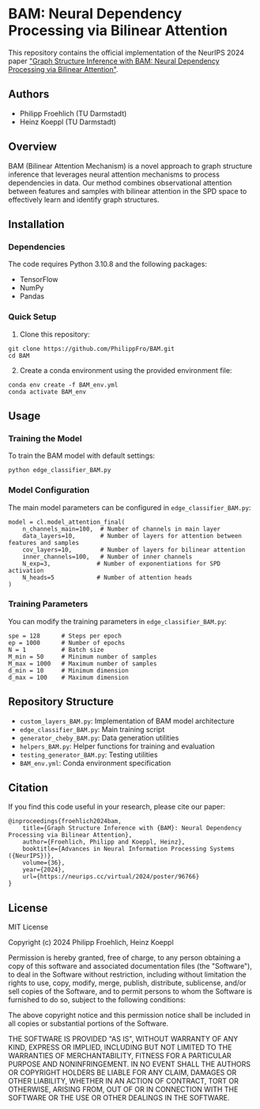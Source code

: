 # BAM: Neural Dependency Processing via Bilinear Attention

This repository contains the official implementation of the NeurIPS 2024 paper ["Graph Structure Inference with BAM: Neural Dependency Processing via Bilinear Attention"](https://neurips.cc/virtual/2024/poster/96766).

## Authors
- Philipp Froehlich (TU Darmstadt)
- Heinz Koeppl (TU Darmstadt)

## Overview
BAM (Bilinear Attention Mechanism) is a novel approach to graph structure inference that leverages neural attention mechanisms to process dependencies in data. Our method combines observational attention between features and samples with bilinear attention in the SPD space to effectively learn and identify graph structures.

## Installation

### Dependencies
The code requires Python 3.10.8 and the following packages:
- TensorFlow 
- NumPy
- Pandas

### Quick Setup
1. Clone this repository:
```
git clone https://github.com/PhilippFro/BAM.git
cd BAM
```

2. Create a conda environment using the provided environment file:
```
conda env create -f BAM_env.yml
conda activate BAM_env
```

## Usage

### Training the Model
To train the BAM model with default settings:
```
python edge_classifier_BAM.py
```

### Model Configuration
The main model parameters can be configured in `edge_classifier_BAM.py`:

```
model = cl.model_attention_final(
    n_channels_main=100,  # Number of channels in main layer
    data_layers=10,       # Number of layers for attention between features and samples
    cov_layers=10,        # Number of layers for bilinear attention
    inner_channels=100,   # Number of inner channels
    N_exp=3,             # Number of exponentiations for SPD activation
    N_heads=5            # Number of attention heads
)
```

### Training Parameters
You can modify the training parameters in `edge_classifier_BAM.py`:

```
spe = 128      # Steps per epoch
ep = 1000      # Number of epochs
N = 1          # Batch size
M_min = 50     # Minimum number of samples
M_max = 1000   # Maximum number of samples
d_min = 10     # Minimum dimension
d_max = 100    # Maximum dimension
```

## Repository Structure
- `custom_layers_BAM.py`: Implementation of BAM model architecture
- `edge_classifier_BAM.py`: Main training script
- `generator_cheby_BAM.py`: Data generation utilities
- `helpers_BAM.py`: Helper functions for training and evaluation
- `testing_generator_BAM.py`: Testing utilities
- `BAM_env.yml`: Conda environment specification

## Citation
If you find this code useful in your research, please cite our paper:

```
@inproceedings{froehlich2024bam,
    title={Graph Structure Inference with {BAM}: Neural Dependency Processing via Bilinear Attention},
    author={Froehlich, Philipp and Koeppl, Heinz},
    booktitle={Advances in Neural Information Processing Systems ({NeurIPS})},
    volume={36},
    year={2024},
    url={https://neurips.cc/virtual/2024/poster/96766}
}
```

## License
MIT License

Copyright (c) 2024 Philipp Froehlich, Heinz Koeppl

Permission is hereby granted, free of charge, to any person obtaining a copy
of this software and associated documentation files (the "Software"), to deal
in the Software without restriction, including without limitation the rights
to use, copy, modify, merge, publish, distribute, sublicense, and/or sell
copies of the Software, and to permit persons to whom the Software is
furnished to do so, subject to the following conditions:

The above copyright notice and this permission notice shall be included in all
copies or substantial portions of the Software.

THE SOFTWARE IS PROVIDED "AS IS", WITHOUT WARRANTY OF ANY KIND, EXPRESS OR
IMPLIED, INCLUDING BUT NOT LIMITED TO THE WARRANTIES OF MERCHANTABILITY,
FITNESS FOR A PARTICULAR PURPOSE AND NONINFRINGEMENT. IN NO EVENT SHALL THE
AUTHORS OR COPYRIGHT HOLDERS BE LIABLE FOR ANY CLAIM, DAMAGES OR OTHER
LIABILITY, WHETHER IN AN ACTION OF CONTRACT, TORT OR OTHERWISE, ARISING FROM,
OUT OF OR IN CONNECTION WITH THE SOFTWARE OR THE USE OR OTHER DEALINGS IN THE
SOFTWARE.
